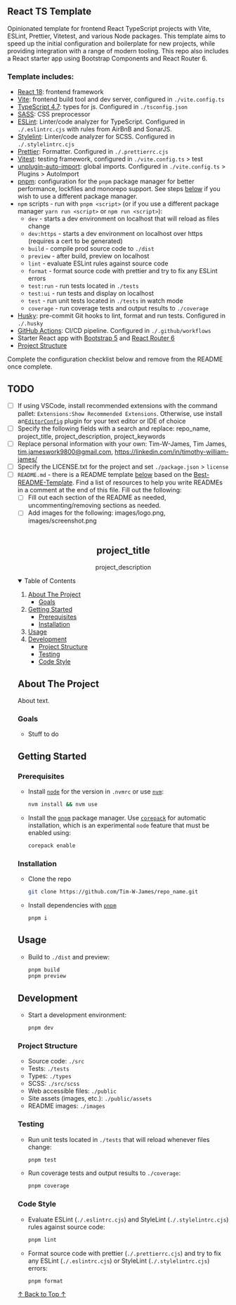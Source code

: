 ## React TS Template

Opinionated template for frontend React TypeScript projects with Vite, ESLint,
Prettier, Vitetest, and various Node packages. This template aims to speed up
the initial configuration and boilerplate for new projects, while providing
integration with a range of modern tooling. This repo also includes a React
starter app using Bootstrap Components and React Router 6.

### Template includes:

- [React 18](https://reactjs.org/docs/getting-started.html): frontend framework
- [Vite](https://vitejs.dev/config/): frontend build tool and dev server, configured in `./vite.config.ts`
- [TypeScript 4.7](https://www.typescriptlang.org/docs/handbook/tsconfig-json.html): types for js. Configured in `./tsconfig.json`
- [SASS](https://sass-lang.com/): CSS preprocessor
- [ESLint](https://eslint.org/docs/2.0.0/user-guide/configuring): Linter/code
  analyzer for TypeScript. Configured in `./.eslintrc.cjs` with
  rules from AirBnB and SonarJS.
- [Stylelint](https://stylelint.io/): Linter/code analyzer for SCSS. Configured in `./.stylelintrc.cjs`
- [Prettier](https://prettier.io/docs/en/configuration.html): Formatter. Configured in `./.prettierrc.cjs`
- [Vitest](https://vitest.dev/config/): testing framework, configured in `./vite.config.ts` > test
- [unplugin-auto-import](https://github.com/antfu/unplugin-auto-import#configuration): global imports. Configured in `./vite.config.ts` > Plugins > AutoImport
- [pnpm](https://pnpm.io/): configuration for the `pnpm` package manager for better performance, lockfiles and monorepo support. See steps <a href="#todo">below</a> if you wish to use a different package manager.
- `npm` scripts - run with `pnpm <script>` (or if you use a different package manager `yarn run <script>` or `npm run <script>`):
  - `dev` - starts a dev environment on localhost that will reload as files change
  - `dev:https` - starts a dev environment on localhost over https (requires a
    cert to be generated)
  - `build` - compile prod source code to `./dist`
  - `preview` - after build, preview on localhost
  - `lint` - evaluate ESLint rules against source code
  - `format` - format source code with prettier and try to fix any ESLint errors
  - `test:run` - run tests located in `./tests`
  - `test:ui` - run tests and display on localhost
  - `test` - run unit tests located in `./tests` in watch mode
  - `coverage` - run coverage tests and output results to `./coverage`
- [Husky](https://github.com/typicode/husky): pre-commit Git hooks to lint, format and run tests. Configured in `./.husky`
- [GitHub Actions](https://docs.github.com/en/actions): CI/CD pipeline. Configured in `./.github/workflows`
- Starter React app with [Bootstrap 5](https://react-bootstrap.github.io/getting-started/introduction/) and [React Router 6](https://reactrouter.com/docs/en/v6/getting-started/overview)
- <a href="#project-structure">Project Structure</a>

Complete the configuration checklist below and remove from the README once complete.

## TODO

- [ ] If using VSCode, install recommended extensions with the command pallet: `Extensions:Show Recommended Extensions`. Otherwise, use install an[`EditorConfig`](https://editorconfig.org/#download) plugin for your text editor or IDE of choice
- [ ] Specify the following fields with a search and replace:
      repo_name, project_title, project_description, project_keywords
- [ ] Replace personal information with your own:
      Tim-W-James, Tim James, tim.jameswork9800@gmail.com, https://linkedin.com/in/timothy-william-james/
- [ ] Specify the LICENSE.txt for the project and set `./package.json` > `license`
- [ ] `README.md` - there is a README template [below](#top) based on the [Best-README-Template](https://github.com/othneildrew/Best-README-Template). Find a list of resources to help you write READMEs in a comment at the end of this file. Fill out the following:
  - [ ] Fill out each section of the README as needed, uncommenting/removing sections as needed.
  - [ ] Add images for the following:
      images/logo.png, images/screenshot.png
  <!-- ! Use ESM, this is only included for reference
       ! If you need to use CJS, see: https://www.typescriptlang.org/docs/handbook/esm-node.html
- [ ] Set the environment of the project:
  - ES Modules (import, export):
    - Add to `package.json`: `"type": "module"`
    - Add to `tsconfig.json`:
      - `"module": "ES6"`
      - `"moduleResolution" : "node`
      - `"lib": ["ES6", "DOM"]`
    - Add to `.eslintrc.cjs`: `"parserOptions": { "sourceType": "module" }`
  - Node CommonJS (require, exports):
    - Add to `package.json`: `"type": "commonjs"`
    - Add to `tsconfig.json`: `"module": "commonjs"`
    - Add to `.eslintrc.cjs`: `"parserOptions": { "sourceType": "script" }` -->
- [ ] Set the target ES version (ES6 - supported by most browsers, ESNext - latest):
  - `./.eslint.cjs`:
    - `"<target>": true`
    - `"ecmaVersion": <target>`
  - `./tsconfig.json`:
    - `"target": "<target>"`
    - `"module": "<target>"`
    - `"lib": ["<target>", "DOM"]`
  - Append `--target <target>` to the `./package.json` build script
- [ ] Specify formatting and editor configuration in `./.editorconfig`. Use the `./.prettierrc.cjs` for js specific rules that are not defined in `./.editorconfig`.
- [ ] Add any [global imports](https://github.com/antfu/unplugin-auto-import#configuration) to `./vite.config.ts` > Plugins > AutoImport
- [ ] Specify node version in the `./.nvmrc` and `./package.json` > `engines` > `node`
- [ ] This repo is configured for the `pnpm` package manager. If you wish to change this to [`yarn`](https://classic.yarnpkg.com/lang/en/docs/install/#debian-stable) or `npm`, configure the following:
  - Modify `./package.json` > `engines` and `packageManager` to refer to the version of the package manager you are using
  - Modify the GitHub actions in `./.github/workflows` to install your package manager (if using something other than `npm`), use it in pipeline steps, and cache
  - Modify any scripts that call `pnpm` in `./package.json` > `scripts`
  - Modify any Git hooks that call `pnpm` in `./.husky/pre-commit`
  - Update the README instructions accordingly
  - Remove the old lockfile and regenerate it if needed:
    - `pnpm`: `pnpm i --lockfile-only`
    - `yarn`: `yarn install --mode update-lockfile`
    - `npm`: `npm install --package-lock-only`
  - NOT RECOMMENDED: If you don't want to commit your lockfile, add it to the `./.gitignore` and change the GitHub Action step "Install Dependencies" (for `npm`, change `npm ci` to `npm i`).
- [ ] Install dependencies with your package manager of choice:
  - `pnpm`: `pnpm i`
  - `yarn`: `yarn install`
  - `npm`: `npm ci` (lockfile) or `npm i` (no lockfile)
- [ ] Install Git hooks if needed (this should happen automatically when dependencies are installed): `husky install`
- [ ] Add continuous deployment workflow to `./.github/workflows` as needed
- [ ] Finally, remove/modify the sample code:
  - `./src/*`
  - `./tests/*`
  - `./public/assets/*`
  - `./index.html`
  - And any dependencies you don't need such as `react-router-dom`,
    `react-bootstrap` or `react-icons`

↑ Remove everything above once setup is complete. ↑

<!-- ! If you can read this comment, please preview this file with a markdown renderer -->

<!--
*** README forked from the Best-README-Template: https://github.com/othneildrew/Best-README-Template
*** Forked by Tim James: https://github.com/Tim-W-James/README-Template
***
*** See the TODO lists for project setup.
*** Find a list of resources for writing markdown, etc. at the end of this file.
-->

<!-- PROJECT SHIELDS -->
<!-- [![CI][ci-shield]][ci-url] -->
<!-- [![Release][release-shield]][release-url] -->
<!-- [![Last Commit][last-commit-shield]][last-commit-url] -->
<!-- [![Contributors][contributors-shield]][contributors-url] -->
<!-- [![Forks][forks-shield]][forks-url] -->
<!-- [![Stargazers][stars-shield]][stars-url] -->
<!-- [![Issues][issues-shield]][issues-url] -->
<!-- [![MIT License][license-shield]][license-url] -->
<!-- [![LinkedIn][linkedin-shield]][linkedin-url] -->

<!-- PROJECT LOGO -->
<br />
<p align="center">
  <a href="https://github.com/Tim-W-James/repo_name">
    <!-- <img src="images/logo.png" alt="Logo" width="80" height="80"> -->
  </a>

  <h2 align="center" id="top">project_title</h2>

  <p align="center">
    project_description
    <br />
<!--     <a href="https://github.com/Tim-W-James/repo_name"><strong>Explore the docs »</strong></a>
    <br />
    <br /> -->
<!--     <a href="https://github.com/Tim-W-James/repo_name">View Demo</a> -->
<!--     ·
    <a href="https://github.com/Tim-W-James/repo_name/issues">Report Bug</a> -->
<!--     ·
    <a href="https://github.com/Tim-W-James/repo_name/issues">Request Feature</a> -->
  </p>
</p>

<!-- TABLE OF CONTENTS -->
<details open="open">
  <summary>Table of Contents</summary>
  <ol>
    <li>
      <a href="#about-the-project">About The Project</a>
      <ul>
        <li><a href="#goals">Goals</a></li>
        <!-- <li><a href="#roadmap">Goals</a></li> -->
        <!-- <li><a href="#features">Features</a></li> -->
        <!-- <li><a href="#built-with">Built With</a></li> -->
      </ul>
    </li>
    <li>
      <a href="#getting-started">Getting Started</a>
      <ul>
        <li><a href="#prerequisites">Prerequisites</a></li>
        <li><a href="#installation">Installation</a></li>
      </ul>
    </li>
    <li>
        <a href="#usage">Usage</a>
        <ul>
          <!-- <li><a href="#example-usecases">Example Usecases</a></li> -->
        </ul>
    </li>
    <li>
        <a href="#development">Development</a>
        <ul>
          <li><a href="#project-structure">Project Structure</a></li>
          <li><a href="#testing">Testing</a></li>
          <li><a href="#code-style">Code Style</a></li>
        </ul>
    </li>
    <!-- <li><a href="#contributing">Contributing</a></li> -->
    <!-- <li><a href="#license">License</a></li> -->
    <!-- <li><a href="#contact">Contact</a></li> -->
    <!-- <li><a href="#acknowledgements">Acknowledgements</a></li> -->
  </ol>
</details>

<!-- ABOUT THE PROJECT -->

## About The Project

<!-- [![repo_name Screen Shot][product-screenshot]](https://example.com) -->

About text.

### Goals

- Stuff to do

<!-- ### Roadmap

See the [open issues](https://github.com/Tim-W-James/repo_name/issues) for a list of proposed features (and known issues). -->

<!-- ### Features

* -->

<!-- ### Built With

* []() -->

<!-- GETTING STARTED -->

## Getting Started

### Prerequisites

- Install [`node`](https://nodejs.org/en/) for the version in `.nvmrc` or use [`nvm`](https://github.com/nvm-sh/nvm):

  ```sh
  nvm install && nvm use
  ```

- Install the [`pnpm`](https://pnpm.io/installation) package manager. Use [`corepack`](https://nodejs.org/api/corepack.html) for automatic installation, which is an experimental `node` feature that must be enabled using:

  ```sh
  corepack enable
  ```

### Installation

- Clone the repo

  ```sh
  git clone https://github.com/Tim-W-James/repo_name.git
  ```

- Install dependencies with [`pnpm`](https://pnpm.io/installation)

  ```sh
  pnpm i
  ```

<!-- USAGE -->

## Usage

- Build to `./dist` and preview:

  ```sh
  pnpm build
  pnpm preview
  ```

<!-- ### Example Usecases

Use this space to show useful examples of how a project can be used. Additional screenshots, code examples and demos work well in this space. You may also link to more resources.

_For more examples, please refer to the [Documentation](https://example.com)_ -->

<!-- DEVELOPMENT -->

## Development

- Start a development environment:

  ```sh
  pnpm dev
  ```

### Project Structure

- Source code: `./src`
- Tests: `./tests`
- Types: `./types`
- SCSS: `./src/scss`
- Web accessible files: `./public`
- Site assets (images, etc.): `./public/assets`
- README images: `./images`

### Testing

- Run unit tests located in `./tests` that will reload whenever files change:

  ```sh
  pnpm test
  ```

- Run coverage tests and output results to `./coverage`:

  ```sh
  pnpm coverage
  ```

### Code Style

- Evaluate ESLint (`./.eslintrc.cjs`) and StyleLint (`./.stylelintrc.cjs`) rules against source code:

  ```sh
  pnpm lint
  ```

- Format source code with prettier (`./.prettierrc.cjs`) and try to fix any
  ESLint (`./.eslintrc.cjs`) or StyleLint (`./.stylelintrc.cjs`) errors:

  ```sh
  pnpm format
  ```

<!-- CONTRIBUTING -->
<!-- ## Contributing

Contributions are what make the open source community such an amazing place to learn, inspire, and create. Any contributions you make are **greatly appreciated**.

1. Fork the Project
2. Create your Feature Branch (`git checkout -b feature/AmazingFeature`)
3. Commit your Changes (`git commit -m 'Add some AmazingFeature'`)
4. Push to the Branch (`git push origin feature/AmazingFeature`)
5. Open a Pull Request -->

<!-- LICENSE -->
<!-- ## License

Distributed under the MIT License. See `LICENSE` for more information. -->

<!-- CONTACT -->
<!-- ## Contact

Email: [tim.jameswork9800@gmail.com](mailto:tim.jameswork9800@gmail.com "tim.jameswork9800@gmail.com")

Project Link: [https://github.com/Tim-W-James/repo_name](https://github.com/Tim-W-James/repo_name) -->

<!-- ACKNOWLEDGEMENTS -->
<!-- ## Acknowledgements

* []()
* []()
* []() -->

<a href="#top">↑ Back to Top ↑</a>

<!-- MARKDOWN LINKS & IMAGES -->
<!-- https://www.markdownguide.org/basic-syntax/#reference-style-links -->
<!-- Shields: https://shields.io -->
<!-- Icons: https://github.com/simple-icons/simple-icons/blob/develop/slugs.md -->

[ci-shield]: https://img.shields.io/github/workflow/status/Tim-W-James/repo_name/CI?style=for-the-badge&logo=githubactions&logoColor=white
[ci-url]: https://github.com/Tim-W-James/repo_name/actions
[release-shield]: https://img.shields.io/github/v/release/Tim-W-James/repo_name.svg?include_prereleases&style=for-the-badge
[release-url]: https://github.com/Tim-W-James/repo_name/releases
[last-commit-shield]: https://img.shields.io/github/last-commit/Tim-W-James/repo_name.svg?style=for-the-badge&logo=git&logoColor=white
[last-commit-url]: https://github.com/Tim-W-James/repo_name/commits/main
[contributors-shield]: https://img.shields.io/github/contributors/Tim-W-James/repo_name.svg?style=for-the-badge&logo=github&logoColor=white
[contributors-url]: https://github.com/Tim-W-James/repo_name/graphs/contributors
[forks-shield]: https://img.shields.io/github/forks/Tim-W-James/repo_name.svg?style=for-the-badge
[forks-url]: https://github.com/Tim-W-James/repo_name/network/members
[stars-shield]: https://img.shields.io/github/stars/Tim-W-James/repo_name.svg?style=for-the-badge
[stars-url]: https://github.com/Tim-W-James/repo_name/stargazers
[issues-shield]: https://img.shields.io/github/issues/Tim-W-James/repo_name.svg?style=for-the-badge
[issues-url]: https://github.com/Tim-W-James/repo_name/issues
[license-shield]: https://img.shields.io/github/license/Tim-W-James/repo_name.svg?style=for-the-badge
[license-url]: https://github.com/Tim-W-James/repo_name/blob/main/LICENSE.txt
[linkedin-shield]: https://img.shields.io/badge/-LinkedIn-black.svg?style=for-the-badge&logo=linkedin&colorB=555
[linkedin-url]: https://linkedin.com/in/timothy-william-james/
[product-screenshot]: images/screenshot.png

<!-- USEFUL LINKS FOR MARKDOWN
* https://github.com/Tim-W-James/blog/blob/master/Markdow-Cheatsheet.md
* https://www.markdownguide.org/basic-syntax
* https://www.webpagefx.com/tools/emoji-cheat-sheet
* https://shields.io
* https://github.com/simple-icons/simple-icons/blob/develop/slugs.md
* https://choosealicense.com
* https://pages.github.com
* https://daneden.github.io/animate.css
* https://connoratherton.com/loaders
* https://kenwheeler.github.io/slick
* https://github.com/cferdinandi/smooth-scroll
* http://leafo.net/sticky-kit
* http://jvectormap.com
* https://fontawesome.com -->
